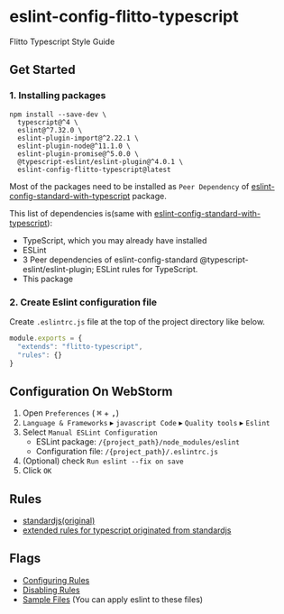 # eslint-config-flitto-typescript
Flitto Typescript Style Guide

## Get Started
### 1. Installing packages
```shell
npm install --save-dev \
  typescript@^4 \
  eslint@^7.32.0 \
  eslint-plugin-import@^2.22.1 \
  eslint-plugin-node@^11.1.0 \
  eslint-plugin-promise@^5.0.0 \
  @typescript-eslint/eslint-plugin@^4.0.1 \
  eslint-config-flitto-typescript@latest
``` 
Most of the packages need to be installed as `Peer Dependency` of [eslint-config-standard-with-typescript](https://www.npmjs.com/package/eslint-config-standard-with-typescript) package.

This list of dependencies is(same with [eslint-config-standard-with-typescript](https://www.npmjs.com/package/eslint-config-standard-with-typescript)):
* TypeScript, which you may already have installed
* ESLint
* 3 Peer dependencies of eslint-config-standard
@typescript-eslint/eslint-plugin; ESLint rules for TypeScript.
* This package
    
### 2. Create Eslint configuration file
Create `.eslintrc.js` file at the top of the project directory like below.
```js
module.exports = {
  "extends": "flitto-typescript",
  "rules": {}
}
```

## Configuration On WebStorm
  1. Open `Preferences` ( <kbd>⌘</kbd> + <kbd>,</kbd>)
  2. `Language & Frameworks` ▸ `javascript Code` ▸ `Quality tools` ▸ `Eslint`
  3. Select `Manual ESLint Configuration `
      * ESLint package: `/{project_path}/node_modules/eslint`
      * Configuration file: `/{project_path}/.eslintrc.js`
  4. (Optional) check `Run eslint --fix on save`
  5. Click `OK`

## Rules
* [standardjs(original)](https://standardjs.com/rules.html)
* [extended rules for typescript originated from standardjs](https://github.com/standard/eslint-config-standard-with-typescript/blob/master/src/index.ts)

## Flags
* [Configuring Rules](https://eslint.org/docs/user-guide/configuring/rules#configuring-rules)
* [Disabling Rules](https://eslint.org/docs/user-guide/configuring/rules#disabling-rules)
* [Sample Files](https://github.com/flitto/eslint-config-flitto-typescript/tree/master/examples) (You can apply eslint to these files) 
